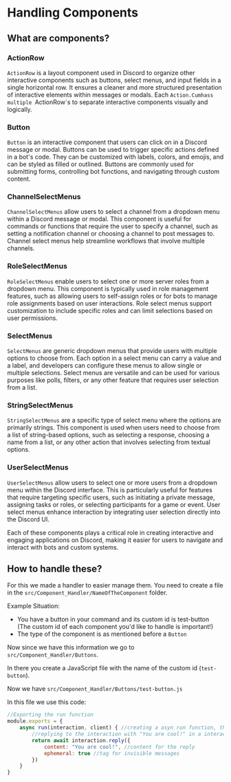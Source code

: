 # Handling Components

## What are components?
### ActionRow
`ActionRow` is a layout component used in Discord to organize other interactive components such as buttons, select menus, and input fields in a single horizontal row. It ensures a cleaner and more structured presentation of interactive elements within messages or modals. Each `Action.Cumhass multiple `ActionRow`s to separate interactive components visually and logically.

### Button
`Button` is an interactive component that users can click on in a Discord message or modal. Buttons can be used to trigger specific actions defined in a bot's code. They can be customized with labels, colors, and emojis, and can be styled as filled or outlined. Buttons are commonly used for submitting forms, controlling bot functions, and navigating through custom content.

### ChannelSelectMenus
`ChannelSelectMenus` allow users to select a channel from a dropdown menu within a Discord message or modal. This component is useful for commands or functions that require the user to specify a channel, such as setting a notification channel or choosing a channel to post messages to. Channel select menus help streamline workflows that involve multiple channels.

### RoleSelectMenus
`RoleSelectMenus` enable users to select one or more server roles from a dropdown menu. This component is typically used in role management features, such as allowing users to self-assign roles or for bots to manage role assignments based on user interactions. Role select menus support customization to include specific roles and can limit selections based on user permissions.

### SelectMenus
`SelectMenus` are generic dropdown menus that provide users with multiple options to choose from. Each option in a select menu can carry a value and a label, and developers can configure these menus to allow single or multiple selections. Select menus are versatile and can be used for various purposes like polls, filters, or any other feature that requires user selection from a list.

### StringSelectMenus
`StringSelectMenus` are a specific type of select menu where the options are primarily strings. This component is used when users need to choose from a list of string-based options, such as selecting a response, choosing a name from a list, or any other action that involves selecting from textual options.

### UserSelectMenus
`UserSelectMenus` allow users to select one or more users from a dropdown menu within the Discord interface. This is particularly useful for features that require targeting specific users, such as initiating a private message, assigning tasks or roles, or selecting participants for a game or event. User select menus enhance interaction by integrating user selection directly into the Discord UI.

Each of these components plays a critical role in creating interactive and engaging applications on Discord, making it easier for users to navigate and interact with bots and custom systems.

## How to handle these?
For this we made a handler to easier manage them. You need to create a file in the `src/Component_Handler/NameOfTheComponent` folder.

Example Situation:
- You have a button in your command and its custom id is test-button (The custom id of each component you'd like to handle is important!)
- The type of the component is as mentioned before a `Button`

Now since we have this information we go to `src/Component_Handler/Buttons`.

In there you create a JavaScript file with the name of the custom id (`test-button`).

Now we have `src/Component_Handler/Buttons/test-button.js`

In this file we use this code:
```js
//Exporting the run function
module.exports = {
    async run(interaction, client) { //creating a asyn run function, this is where we handle the interaction
        //replying to the interaction with "You are cool!" in a interaction.user only visible message
        return await interaction.reply({
            content: "You are cool!", //content for the reply
            ephemeral: true //tag for invisible messages
        })
    }
}
```
